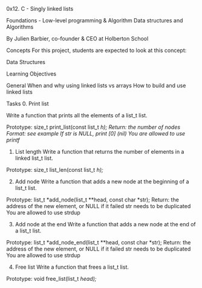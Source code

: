0x12. C - Singly linked lists

Foundations - Low-level programming & Algorithm  Data structures and Algorithms


By Julien Barbier, co-founder & CEO at Holberton School

Concepts
For this project, students are expected to look at this concept:

Data Structures

Learning Objectives

General
When and why using linked lists vs arrays
How to build and use linked lists

Tasks
0. Print list

Write a function that prints all the elements of a list_t list.

Prototype: size_t print_list(const list_t *h);
Return: the number of nodes
Format: see example
If str is NULL, print [0] (nil)
You are allowed to use printf*

1. List length
Write a function that returns the number of elements in a linked list_t list.

Prototype: size_t list_len(const list_t *h);*


2. Add node
Write a function that adds a new node at the beginning of a list_t list.

Prototype: list_t *add_node(list_t **head, const char *str);
Return: the address of the new element, or NULL if it failed
str needs to be duplicated
You are allowed to use strdup


3. Add node at the end
Write a function that adds a new node at the end of a list_t list.

Prototype: list_t *add_node_end(list_t **head, const char *str);
Return: the address of the new element, or NULL if it failed
str needs to be duplicated
You are allowed to use strdup



4. Free list
Write a function that frees a list_t list.

Prototype: void free_list(list_t *head);*




























